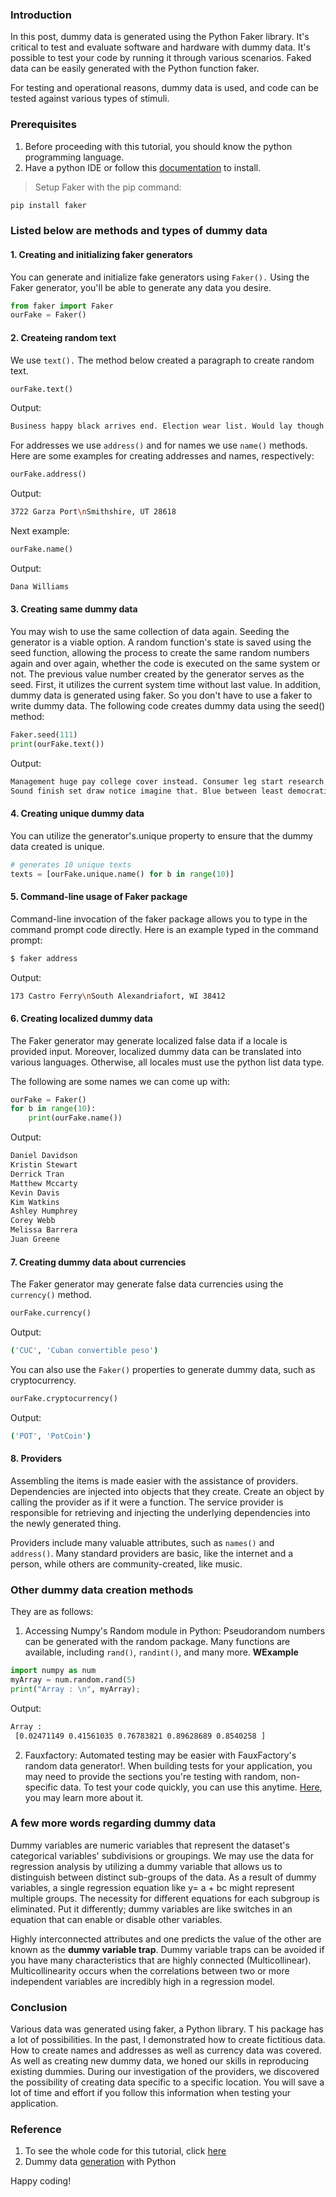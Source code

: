 ### Introduction
In this post, dummy data is generated using the Python Faker library. It's critical to test and evaluate software and hardware with dummy data. It's possible to test your code by running it through various scenarios. Faked data can be easily generated with the Python function faker.

For testing and operational reasons, dummy data is used, and code can be tested against various types of stimuli.
### Prerequisites
1. Before proceeding with this tutorial, you should know the python programming language.
2. Have a python IDE or follow this [documentation](https://www.python.org/) to install.

> Setup Faker with the pip command:

```Python
pip install faker
```
### Listed below are methods and types of dummy data
#### 1. Creating and initializing faker generators
You can generate and initialize fake generators using `Faker().` Using the Faker generator, you'll be able to generate any data you desire.
```Python
from faker import Faker
ourFake = Faker()
```
#### 2. Createing random text 
We use `text().` The method below created a paragraph to create random text.
```Python
ourFake.text()
```
Output:
```bash
Business happy black arrives end. Election wear list. Would lay though.\nCentury collection everybody key fight. Goal nation woman assume both.
```
For addresses we use `address()` and for names we use `name()` methods.
Here are some examples for creating addresses and names, respectively:
```Python
ourFake.address()
```
Output:
```bash
3722 Garza Port\nSmithshire, UT 28618
```
Next example:
```python
ourFake.name()
```
Output:
```bash
Dana Williams
```
#### 3. Creating same dummy data
You may wish to use the same collection of data again. Seeding the generator is a viable option. A random function's state is saved using the seed function, allowing the process to create the same random numbers again and over again, whether the code is executed on the same system or not. The previous value number created by the generator serves as the seed. First, it utilizes the current system time without last value. In addition, dummy data is generated using faker. So you don't have to use a faker to write dummy data. The following code creates dummy data using the seed() method:
```Python
Faker.seed(111)
print(ourFake.text())
```
Output:
```bash
Management huge pay college cover instead. Consumer leg start research her.
Sound finish set draw notice imagine that. Blue between least democratic down week wait. Reduce inside me.
```
#### 4. Creating unique dummy data
You can utilize the generator's.unique property to ensure that the dummy data created is unique.
```python
# generates 10 unique texts 
texts = [ourFake.unique.name() for b in range(10)]
```
#### 5. Command-line usage of Faker package
Command-line invocation of the faker package allows you to type in the command prompt code directly. 
Here is an example typed in the command prompt:
```Python
$ faker address
```
Output:
```bash
173 Castro Ferry\nSouth Alexandriafort, WI 38412
```
#### 6. Creating localized dummy data
The Faker generator may generate localized false data if a locale is provided input. Moreover, localized dummy data can be translated into various languages. Otherwise, all locales must use the python list data type. 

The following are some names we can come up with:
```Python
ourFake = Faker()
for b in range(10):
    print(ourFake.name())
```
Output:
```bash
Daniel Davidson
Kristin Stewart
Derrick Tran
Matthew Mccarty
Kevin Davis
Kim Watkins
Ashley Humphrey
Corey Webb
Melissa Barrera
Juan Greene
```
#### 7. Creating dummy data about currencies
The Faker generator may generate false data currencies using the `currency()` method. 
```python
ourFake.currency()
```
Output:
```bash
('CUC', 'Cuban convertible peso')
```
You can also use the `Faker()` properties to generate dummy data, such as cryptocurrency.
```Python
ourFake.cryptocurrency()
```
Output:
```bash
('POT', 'PotCoin')
```
#### 8. Providers
Assembling the items is made easier with the assistance of providers. Dependencies are injected into objects that they create. Create an object by calling the provider as if it were a function. The service provider is responsible for retrieving and injecting the underlying dependencies into the newly generated thing.

Providers include many valuable attributes, such as `names()` and `address()`. Many standard providers are basic, like the internet and a person, while others are community-created, like music.

### Other dummy data creation methods
They are as follows:

1. Accessing Numpy's Random module in Python: Pseudorandom numbers can be generated with the random package. Many functions are available, including `rand()`, `randint()`, and many more.
**WExample**
```python
import numpy as num
myArray = num.random.rand(5)
print("Array : \n", myArray);
```
Output:
```bash
Array : 
 [0.02471149 0.41561035 0.76783821 0.89628689 0.8540258 ]
```
2. Fauxfactory: Automated testing may be easier with FauxFactory's random data generator!. When building tests for your application, you may need to provide the sections you're testing with random, non-specific data. To test your code quickly, you can use this anytime. [Here](https://fauxfactory.readthedocs.io/en/latest/#), you may learn more about it.
###  A few more words regarding dummy data
Dummy variables are numeric variables that represent the dataset's categorical variables' subdivisions or groupings. We may use the data for regression analysis by utilizing a dummy variable that allows us to distinguish between distinct sub-groups of the data. As a result of dummy variables, a single regression equation like y= a + bc might represent multiple groups. The necessity for different equations for each subgroup is eliminated. Put it differently; dummy variables are like switches in an equation that can enable or disable other variables.

Highly interconnected attributes and one predicts the value of the other are known as the **dummy variable trap**. Dummy variable traps can be avoided if you have many characteristics that are highly connected (Multicollinear). Multicollinearity occurs when the correlations between two or more independent variables are incredibly high in a regression model. 
### Conclusion
Various data was generated using faker, a Python library. T his package has a lot of possibilities. In the past, I demonstrated how to create fictitious data. How to create names and addresses as well as currency data was covered. As well as creating new dummy data, we honed our skills in reproducing existing dummies. During our investigation of the providers, we discovered the possibility of creating data specific to a specific location. You will save a lot of time and effort if you follow this information when testing your application.
### Reference
1. To see the whole code for this tutorial, click [here](https://colab.research.google.com/drive/1X9VLRsKpKOZisIzpRlfzIU_MneD1busP?usp=sharing)
2. Dummy data [generation](https://dev.to/petercour/dummy-data-generation-with-python-1kjg) with Python

Happy coding!
